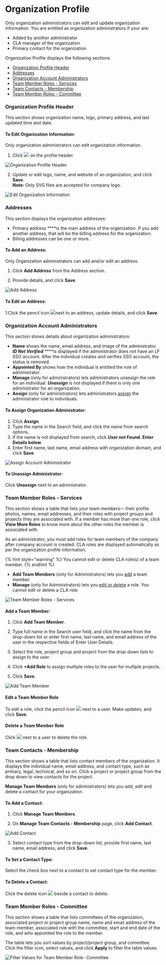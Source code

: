 # Organization Profile

Only organization administrators can edit and update organization information. You are entitled as organization administrators if your are:

* Added by another administrator
* CLA manager of the organization
* Primary contact for the organization

Organization Profile displays the following sections:

* [Organization Profile Header](organization-profile.md#organization-profile-header)
* [Addresses](organization-profile.md#addresses)
* [Organization Account Administrators](organization-profile.md#organization-account-administrators)
* [Team Member Roles - Services](organization-profile.md#team-member-roles-services)
* [Team Contacts - Membership](organization-profile.md#team-contacts-membership)
* [Team Member Roles - Committee](organization-profile.md#team-member-roles-committee)

### Organization Profile Header

This section shows organization name, logo, primary address, and last updated time and date.

#### To Edit Organization Information:

Only organization administrators can edit organization information.

1. Click ![](https://firebasestorage.googleapis.com/v0/b/gitbook-28427.appspot.com/o/assets%2F-M2DCN9UgoRgMEkgnLyP%2F-MA6GWiKNR8NbAdZLdDp%2F-MA6JwfLBLbIeqxWexWs%2Fedit%20CTA%20button.png?alt=media&token=9bd600af-26bb-448f-9123-a08056015c16) on the profile header.

![Organization Profile Header](https://gblobscdn.gitbook.com/assets%2F-M2DCN9UgoRgMEkgnLyP%2F-MCG0ZgOotHmnpEOjEnM%2F-MCHSrkX0s_qAbub5_Bz%2Forg%20profile%20header.png?alt=media&token=e5085c7b-88c0-4992-93fb-13f1dae29fe8)

2. Update or edit logo, name, and website of an organization, and click **Save**.  
     **Note:** Only SVG files are accepted for company logo.

![Edit Organization Information](../.gitbook/assets/edit-organization-information.png)

### Addresses

This section displays the organization addresses:

* Primary address ****is the main address of the organization. If you add another address, that will be the billing address for the organization.
* Billing addresses can be one or more.

#### To Add an Address:

Only Organization administrators can add and/or edit an address.

1.  Click **Add Address** from the Address section.

2. Provide details, and click **Save**.

![Add Address](../.gitbook/assets/add-address.png)

#### To Edit an Address:

1.Click the pencil icon ![](../.gitbook/assets/edit-cta.png)next to an address, update details, and click **Save**.

### Organization Account Administrators

This section shows details about organization administrators:

* **Name** shows the name, email address, and image of the administrator. _**ID Not Verified**_  ****is displayed if the administrator does not have an LF SSO account. After the individual creates and verifies SSO account, the status is removed.
* **Appointed By** shows how the individual is entitled the role of administrator.
* **Manage** \(only for administrators\) lets administrators unassign the role for an individual. _**Unassign**_ is not displayed if there is only one administrator for an organization.
* **Assign** \(only for administrators\) lets administrators [assign](organization-profile.md#to-assign-organization-administrator) the administrator role to individuals.

#### To Assign Organization Administrator:

1. Click **Assign**.
2. Type the name in the Search field, and click the name from search options.
3. If the name is not displayed from search, click **User not Found. Enter Details below**.
4. Enter first name, last name, email address with organization domain, and click **Save**.

![Assign Account Administrator](../.gitbook/assets/assign-account-admistrator.png)

#### To Unassign Administrator:

Click **Unassign** next to an administrator.

### Team Member Roles - Services

This section shows a table that lists your team members— their profile photos, names, email addresses, and their roles with project groups and projects they are associated with. If a member has more than one role, click **View More Roles** to know more about the other roles the member is associated with.

As an administrator, you must add roles for team members of the company after company account is created. CLA roles are displayed automatically as per the organization profile information.

{% hint style="warning" %}
You cannot edit or delete CLA role\(s\) of a team member.
{% endhint %}

* **Add Team Members** \(only for Administrators\) lets you [add](organization-profile.md#add-a-team-member) a team member.
* **Manage** \(only for Administrators\) lets you [edit or delete](organization-profile.md#edit-a-team-member-role) a role. You cannot edit or delete a CLA role.

![Team Member Roles - Services](../.gitbook/assets/team-member-roles-services.png)

#### Add a Team Member:

1. Click **Add Team Member**.

 2. Type full name in the Search user field, and click the name from the drop-down list or enter first name, last name, and email address of the user in the respective fields of Enter User Details.

3. Select the role, project group and project from the drop-down lists to assign to the user.

4. Click **+Add Role** to assign multiple roles to the user for multiple projects.

5. Click **Save**.

![Add Team Member](../.gitbook/assets/add-team-member.png)

#### Edit a Team Member Role

To edit a role, click the pencil icon ![](../.gitbook/assets/edit-cta.png) next to a user. Make updates, and click **Save**.

#### Delete a Team Member Role

Click ![](../.gitbook/assets/delete.png) next to a user to delete the role.

### Team Contacts - Membership

This section shows a table that lists contact members of the organization. It displays the individual name, email address, and contact type, such as primary, legal, technical, and so on. Click a project or project group from the drop down to view contacts for the project.

**Manage Team Members** \(only for administrators\) lets you add, edit and delete a contact for your organization.

#### To Add a Contact:

1. Click **Manage Team Members**.

2. On **Manage Team Contacts - Membership** page, click **Add Contact**.

![Add Contact](../.gitbook/assets/add-contact.png)

3. Select contact type from the drop-down list, provide first name, last name, email address, and click **Save**.

#### To Set a Contact Type:

Select the check box next to a contact to set contact type for the member.

#### To Delete a Contact:

Click the delete icon ![](../.gitbook/assets/delete.png) beside a contact to delete.

### Team Member Roles - Committee

This section shows a table that lists committees of the organization, associated project or project group name, name and email address of the team member, associated role with the committee, start and end date of the role, and who appointed the role to the member.

The table lets you sort values by project/project group, and committee. Click the filter icon, select values, and click **Apply** to filter the table values.

![Filter Values for Team Member Role- Committee](../.gitbook/assets/filter-committee.png)

